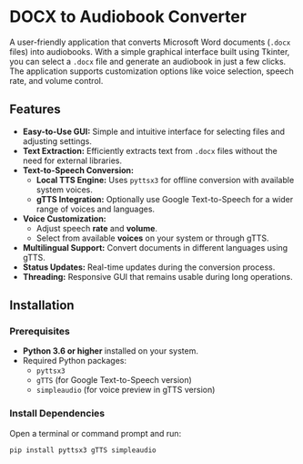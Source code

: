 # DOCX to Audiobook Converter

A user-friendly application that converts Microsoft Word documents (`.docx` files) into audiobooks. With a simple graphical interface built using Tkinter, you can select a `.docx` file and generate an audiobook in just a few clicks. The application supports customization options like voice selection, speech rate, and volume control.

## **Features**

- **Easy-to-Use GUI:** Simple and intuitive interface for selecting files and adjusting settings.
- **Text Extraction:** Efficiently extracts text from `.docx` files without the need for external libraries.
- **Text-to-Speech Conversion:**
  - **Local TTS Engine:** Uses `pyttsx3` for offline conversion with available system voices.
  - **gTTS Integration:** Optionally use Google Text-to-Speech for a wider range of voices and languages.
- **Voice Customization:**
  - Adjust speech **rate** and **volume**.
  - Select from available **voices** on your system or through gTTS.
- **Multilingual Support:** Convert documents in different languages using gTTS.
- **Status Updates:** Real-time updates during the conversion process.
- **Threading:** Responsive GUI that remains usable during long operations.

## **Installation**

### **Prerequisites**

- **Python 3.6 or higher** installed on your system.
- Required Python packages:
  - `pyttsx3`
  - `gTTS` (for Google Text-to-Speech version)
  - `simpleaudio` (for voice preview in gTTS version)
  
### **Install Dependencies**

Open a terminal or command prompt and run:

```bash
pip install pyttsx3 gTTS simpleaudio
